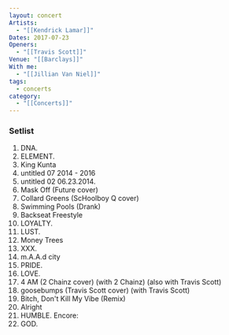 ```yaml
---
layout: concert
Artists:
  - "[[Kendrick Lamar]]"
Dates: 2017-07-23
Openers:
  - "[[Travis Scott]]"
Venue: "[[Barclays]]"
With me:
  - "[[Jillian Van Niel]]"
tags:
  - concerts
category:
  - "[[Concerts]]"
---
```


### Setlist
1. DNA.
2. ELEMENT.
3. King Kunta
4. untitled 07  2014 - 2016
5. untitled 02  06.23.2014.
6. Mask Off (Future cover)
7. Collard Greens (ScHoolboy Q cover)
8. Swimming Pools (Drank)
9. Backseat Freestyle
10. LOYALTY.
11. LUST.
12. Money Trees
13. XXX.
14. m.A.A.d city
15. PRIDE.
16. LOVE.
17. 4 AM (2 Chainz cover) (with 2 Chainz) (also with Travis Scott)
18. goosebumps (Travis Scott cover) (with Travis Scott)
19. Bitch, Don't Kill My Vibe (Remix)
20. Alright
21. HUMBLE.
Encore:
22. GOD.
